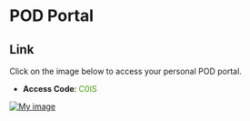 # POD Portal

## Link
Click on the image below to access your personal POD portal.

- **Access Code**: <span style='color:#479608'>C0IS</span>

<a href="https://portal.ace.aviatrixlab.com/ " target="_blank">

![My image](images/pod.png)
</a>
